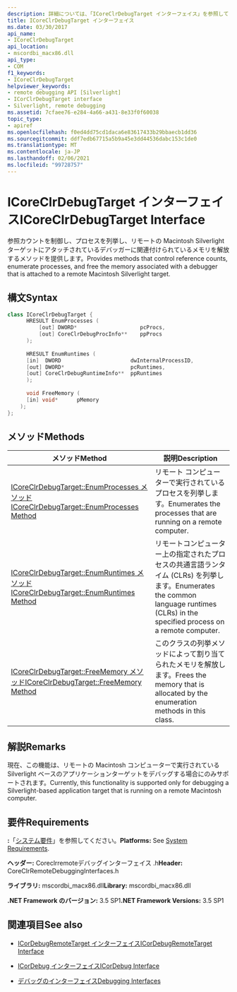 ```yaml
---
description: 詳細については、「ICoreClrDebugTarget インターフェイス」を参照してください。
title: ICoreClrDebugTarget インターフェイス
ms.date: 03/30/2017
api_name:
- ICoreClrDebugTarget
api_location:
- mscordbi_macx86.dll
api_type:
- COM
f1_keywords:
- ICoreClrDebugTarget
helpviewer_keywords:
- remote debugging API [Silverlight]
- ICorClrDebugTarget interface
- Silverlight, remote debugging
ms.assetid: 7cfaee76-e284-4a66-a431-8e33f0f60038
topic_type:
- apiref
ms.openlocfilehash: f0ed4dd75cd1daca6e83617433b29bbaecb1dd36
ms.sourcegitcommit: ddf7edb67715a5b9a45e3dd44536dabc153c1de0
ms.translationtype: MT
ms.contentlocale: ja-JP
ms.lasthandoff: 02/06/2021
ms.locfileid: "99728757"
---
```

# <a name="icoreclrdebugtarget-interface"></a><span data-ttu-id="3ab64-103">ICoreClrDebugTarget インターフェイス</span><span class="sxs-lookup"><span data-stu-id="3ab64-103">ICoreClrDebugTarget Interface</span></span>

<span data-ttu-id="3ab64-104">参照カウントを制御し、プロセスを列挙し、リモートの Macintosh Silverlight ターゲットにアタッチされているデバッガーに関連付けられているメモリを解放するメソッドを提供します。</span><span class="sxs-lookup"><span data-stu-id="3ab64-104">Provides methods that control reference counts, enumerate processes, and free the memory associated with a debugger that is attached to a remote Macintosh Silverlight target.</span></span>  
  
## <a name="syntax"></a><span data-ttu-id="3ab64-105">構文</span><span class="sxs-lookup"><span data-stu-id="3ab64-105">Syntax</span></span>  
  
```cpp  
class ICoreClrDebugTarget {  
      HRESULT EnumProcesses (  
          [out] DWORD*                    pcProcs,  
          [out] CoreClrDebugProcInfo**    ppProcs  
      );  
  
      HRESULT EnumRuntimes (  
      [in]  DWORD                      dwInternalProcessID,  
      [out] DWORD*                     pcRuntimes,  
      [out] CoreClrDebugRuntimeInfo**  ppRuntimes  
      );  
  
      void FreeMemory (  
      [in] void*      pMemory  
    );  
};  
```  
  
## <a name="methods"></a><span data-ttu-id="3ab64-106">メソッド</span><span class="sxs-lookup"><span data-stu-id="3ab64-106">Methods</span></span>  
  
|<span data-ttu-id="3ab64-107">メソッド</span><span class="sxs-lookup"><span data-stu-id="3ab64-107">Method</span></span>|<span data-ttu-id="3ab64-108">説明</span><span class="sxs-lookup"><span data-stu-id="3ab64-108">Description</span></span>|  
|------------|-----------------|  
|[<span data-ttu-id="3ab64-109">ICoreClrDebugTarget::EnumProcesses メソッド</span><span class="sxs-lookup"><span data-stu-id="3ab64-109">ICoreClrDebugTarget::EnumProcesses Method</span></span>](icoreclrdebugtarget-enumprocesses-method.md)|<span data-ttu-id="3ab64-110">リモート コンピューターで実行されているプロセスを列挙します。</span><span class="sxs-lookup"><span data-stu-id="3ab64-110">Enumerates the processes that are running on a remote computer.</span></span>|  
|[<span data-ttu-id="3ab64-111">ICoreClrDebugTarget::EnumRuntimes メソッド</span><span class="sxs-lookup"><span data-stu-id="3ab64-111">ICoreClrDebugTarget::EnumRuntimes Method</span></span>](icoreclrdebugtarget-enumruntimes-method.md)|<span data-ttu-id="3ab64-112">リモートコンピューター上の指定されたプロセスの共通言語ランタイム (CLRs) を列挙します。</span><span class="sxs-lookup"><span data-stu-id="3ab64-112">Enumerates the common language runtimes (CLRs) in the specified process on a remote computer.</span></span>|  
|[<span data-ttu-id="3ab64-113">ICoreClrDebugTarget::FreeMemory メソッド</span><span class="sxs-lookup"><span data-stu-id="3ab64-113">ICoreClrDebugTarget::FreeMemory Method</span></span>](icoreclrdebugtarget-freememory-method.md)|<span data-ttu-id="3ab64-114">このクラスの列挙メソッドによって割り当てられたメモリを解放します。</span><span class="sxs-lookup"><span data-stu-id="3ab64-114">Frees the memory that is allocated by the enumeration methods in this class.</span></span>|  
  
## <a name="remarks"></a><span data-ttu-id="3ab64-115">解説</span><span class="sxs-lookup"><span data-stu-id="3ab64-115">Remarks</span></span>  

 <span data-ttu-id="3ab64-116">現在、この機能は、リモートの Macintosh コンピューターで実行されている Silverlight ベースのアプリケーションターゲットをデバッグする場合にのみサポートされます。</span><span class="sxs-lookup"><span data-stu-id="3ab64-116">Currently, this functionality is supported only for debugging a Silverlight-based application target that is running on a remote Macintosh computer.</span></span>  
  
## <a name="requirements"></a><span data-ttu-id="3ab64-117">要件</span><span class="sxs-lookup"><span data-stu-id="3ab64-117">Requirements</span></span>  

 <span data-ttu-id="3ab64-118">**:**「[システム要件](../../get-started/system-requirements.md)」を参照してください。</span><span class="sxs-lookup"><span data-stu-id="3ab64-118">**Platforms:** See [System Requirements](../../get-started/system-requirements.md).</span></span>  
  
 <span data-ttu-id="3ab64-119">**ヘッダー:** Coreclrremoteデバッグインターフェイス .h</span><span class="sxs-lookup"><span data-stu-id="3ab64-119">**Header:** CoreClrRemoteDebuggingInterfaces.h</span></span>  
  
 <span data-ttu-id="3ab64-120">**ライブラリ:** mscordbi_macx86.dll</span><span class="sxs-lookup"><span data-stu-id="3ab64-120">**Library:** mscordbi_macx86.dll</span></span>  
  
 <span data-ttu-id="3ab64-121">**.NET Framework のバージョン:** 3.5 SP1</span><span class="sxs-lookup"><span data-stu-id="3ab64-121">**.NET Framework Versions:** 3.5 SP1</span></span>  
  
## <a name="see-also"></a><span data-ttu-id="3ab64-122">関連項目</span><span class="sxs-lookup"><span data-stu-id="3ab64-122">See also</span></span>

- [<span data-ttu-id="3ab64-123">ICorDebugRemoteTarget インターフェイス</span><span class="sxs-lookup"><span data-stu-id="3ab64-123">ICorDebugRemoteTarget Interface</span></span>](icordebugremotetarget-interface.md)
- [<span data-ttu-id="3ab64-124">ICorDebug インターフェイス</span><span class="sxs-lookup"><span data-stu-id="3ab64-124">ICorDebug Interface</span></span>](icordebug-interface.md)

- [<span data-ttu-id="3ab64-125">デバッグのインターフェイス</span><span class="sxs-lookup"><span data-stu-id="3ab64-125">Debugging Interfaces</span></span>](debugging-interfaces.md)
